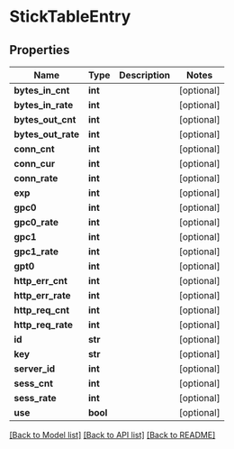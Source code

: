 # StickTableEntry

## Properties
Name | Type | Description | Notes
------------ | ------------- | ------------- | -------------
**bytes_in_cnt** | **int** |  | [optional] 
**bytes_in_rate** | **int** |  | [optional] 
**bytes_out_cnt** | **int** |  | [optional] 
**bytes_out_rate** | **int** |  | [optional] 
**conn_cnt** | **int** |  | [optional] 
**conn_cur** | **int** |  | [optional] 
**conn_rate** | **int** |  | [optional] 
**exp** | **int** |  | [optional] 
**gpc0** | **int** |  | [optional] 
**gpc0_rate** | **int** |  | [optional] 
**gpc1** | **int** |  | [optional] 
**gpc1_rate** | **int** |  | [optional] 
**gpt0** | **int** |  | [optional] 
**http_err_cnt** | **int** |  | [optional] 
**http_err_rate** | **int** |  | [optional] 
**http_req_cnt** | **int** |  | [optional] 
**http_req_rate** | **int** |  | [optional] 
**id** | **str** |  | [optional] 
**key** | **str** |  | [optional] 
**server_id** | **int** |  | [optional] 
**sess_cnt** | **int** |  | [optional] 
**sess_rate** | **int** |  | [optional] 
**use** | **bool** |  | [optional] 

[[Back to Model list]](../README.md#documentation-for-models) [[Back to API list]](../README.md#documentation-for-api-endpoints) [[Back to README]](../README.md)

